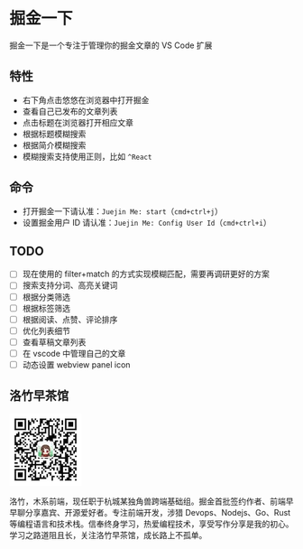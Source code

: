 # 掘金一下

掘金一下是一个专注于管理你的掘金文章的 VS Code 扩展

## 特性

- 右下角点击悠悠在浏览器中打开掘金
- 查看自己已发布的文章列表
- 点击标题在浏览器打开相应文章
- 根据标题模糊搜索
- 根据简介模糊搜索
- 模糊搜索支持使用正则，比如 `^React`

## 命令

- 打开掘金一下请认准：`Juejin Me: start`（`cmd+ctrl+j`）
- 设置掘金用户 ID 请认准：`Juejin Me: Config User Id`（`cmd+ctrl+i`）

## TODO

- [ ] 现在使用的 filter+match 的方式实现模糊匹配，需要再调研更好的方案
- [ ] 搜索支持分词、高亮关键词
- [ ] 根据分类筛选
- [ ] 根据标签筛选
- [ ] 根据阅读、点赞、评论排序
- [ ] 优化列表细节
- [ ] 查看草稿文章列表
- [ ] 在 vscode 中管理自己的文章
- [ ] 动态设置 webview panel icon

## 洛竹早茶馆

![](assets/luozhu.png)

洛竹，木系前端，现任职于杭城某独角兽跨端基础组。掘金首批签约作者、前端早早聊分享嘉宾、开源爱好者。专注前端开发，涉猎 Devops、Nodejs、Go、Rust 等编程语言和技术栈。信奉终身学习，热爱编程技术，享受写作分享是我的初心。学习之路道阻且长，关注洛竹早茶馆，成长路上不孤单。
